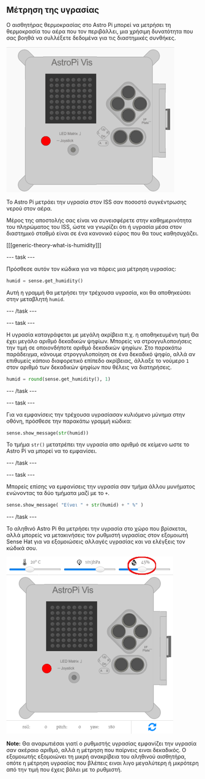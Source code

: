 ## Μέτρηση της υγρασίας

Ο αισθητήρας θερμοκρασίας στο Astro Pi μπορεί να μετρήσει τη θερμοκρασία του αέρα που τον περιβάλλει, μια χρήσιμη δυνατότητα που σας βοηθά να συλλέξετε δεδομένα για τις διαστημικές συνθήκες.

![Μήνυμα για τη υγρασία](images/degrees-message.gif)

Το Astro Pi μετράει την υγρασία στον ISS σαν ποσοστό συγκέντρωσης νερού στον αέρα.

Μέρος της αποστολής σας είναι να συνεισφέρετε στην καθημερινότητα του πληρώματος του ISS, ώστε να γνωρίζει ότι ή υγρασία μέσα στον διαστημικό σταθμό είναι σε ένα κανονικό εύρος που θα τους καθησυχάζει.

[[[generic-theory-what-is-humidity]]]

\--- task \---

Πρόσθεσε αυτόν τον κώδικα για να πάρεις μια μέτρηση υγρασίας:

```python
humid = sense.get_humidity()
```

Αυτή η γραμμή θα μετρήσει την τρέχουσα υγρασία, και θα αποθηκεύσει στην μεταβλητή `humid`.

\--- /task \---

\--- task \---

Η υγρασία καταγράφεται με μεγάλη ακρίβεια π.χ. η αποθηκευμένη τιμή Θα έχει μεγάλο αριθμό δεκαδικών ψηφίων. Μπορείς να στρογγυλοποιήσεις την τιμή σε οποιονδήποτε αριθμό δεκαδικών ψηφίων. Στο παρακάτω παράδειγμα, κάνουμε στρογγυλοποίηση σε ένα δεκαδικό ψηφίο, αλλά αν επιθυμείς κάποιο διαφορετικό επίπεδο ακρίβειας, άλλαξε το νούμερο `1` στον αριθμό των δεκαδικών ψηφίων που θέλεις να διατηρήσεις.

```python
humid = round(sense.get_humidity(), 1)
```

\--- /task \---

\--- task \---

Για να εμφανίσεις την τρέχουσα υγρασίασαν κυλιόμενο μύνημα στην οθόνη, πρόσθεσε την παρακάτω γραμμή κώδικα:

```python
sense.show_message(str(humid))
```

Το τμήμα `str()` μετατρέπει την υγρασία απο αριθμό σε κείμενο ωστε το Astro Pi να μπορεί να το εμφανίσει.

\--- /task \---

\--- task \---

Μπορείς επίσης να εμφανίσεις την υγρασία σαν τμήμα άλλου μυνήματος ενώνοντας τα δύο τμήματα μαζί με το `+`.

```python
sense.show_message( "Είναι " + str(humid) + " %" )
```

\--- /task \---

Το αληθινό Astro Pi θα μετρήσει την υγρασία στο χώρο που βρίσκεται, αλλά μπορείς να μετακινήσεις τον ρυθμιστή υγρασίας στον εξομοιωτή Sense Hat για να εξομοιώσεις αλλαγές υγρασίας και να ελέγξεις τον κώδικά σου.

![Ρυθμιστής υγρασίας](images/humidity-slider.png)

**Note:** Θα αναρωτιέσαι γιατί ο ρυθμιστής υγρασίας εμφανίζει την υγρασία σαν ακέραιο αριθμό, αλλά η μέτρηση που παίρνεις ειναι δεκαδικός. Ο εξομοιωτής εξομοιώνει τη μικρή ανακρίβεια του αληθινού αισθητήρα, οπότε η μέτρηση υγρασίας που βλέπεις ειναι λιγο μεγαλύτερη ή μικρότερη από την τιμή που έχεις βάλει με το ρυθμιστή.